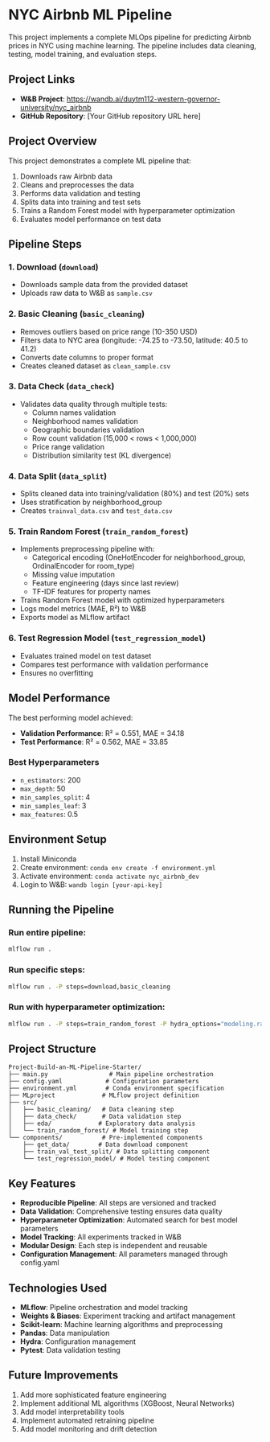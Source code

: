 # NYC Airbnb ML Pipeline

This project implements a complete MLOps pipeline for predicting Airbnb prices in NYC using machine learning. The pipeline includes data cleaning, testing, model training, and evaluation steps.

## Project Links

- **W&B Project**: https://wandb.ai/duytm112-western-governor-university/nyc_airbnb
- **GitHub Repository**: [Your GitHub repository URL here]

## Project Overview

This project demonstrates a complete ML pipeline that:
1. Downloads raw Airbnb data
2. Cleans and preprocesses the data
3. Performs data validation and testing
4. Splits data into training and test sets
5. Trains a Random Forest model with hyperparameter optimization
6. Evaluates model performance on test data

## Pipeline Steps

### 1. Download (`download`)
- Downloads sample data from the provided dataset
- Uploads raw data to W&B as `sample.csv`

### 2. Basic Cleaning (`basic_cleaning`)
- Removes outliers based on price range (10-350 USD)
- Filters data to NYC area (longitude: -74.25 to -73.50, latitude: 40.5 to 41.2)
- Converts date columns to proper format
- Creates cleaned dataset as `clean_sample.csv`

### 3. Data Check (`data_check`)
- Validates data quality through multiple tests:
  - Column names validation
  - Neighborhood names validation
  - Geographic boundaries validation
  - Row count validation (15,000 < rows < 1,000,000)
  - Price range validation
  - Distribution similarity test (KL divergence)

### 4. Data Split (`data_split`)
- Splits cleaned data into training/validation (80%) and test (20%) sets
- Uses stratification by neighborhood_group
- Creates `trainval_data.csv` and `test_data.csv`

### 5. Train Random Forest (`train_random_forest`)
- Implements preprocessing pipeline with:
  - Categorical encoding (OneHotEncoder for neighborhood_group, OrdinalEncoder for room_type)
  - Missing value imputation
  - Feature engineering (days since last review)
  - TF-IDF features for property names
- Trains Random Forest model with optimized hyperparameters
- Logs model metrics (MAE, R²) to W&B
- Exports model as MLflow artifact

### 6. Test Regression Model (`test_regression_model`)
- Evaluates trained model on test dataset
- Compares test performance with validation performance
- Ensures no overfitting

## Model Performance

The best performing model achieved:
- **Validation Performance**: R² = 0.551, MAE = 34.18
- **Test Performance**: R² = 0.562, MAE = 33.85

### Best Hyperparameters
- `n_estimators`: 200
- `max_depth`: 50
- `min_samples_split`: 4
- `min_samples_leaf`: 3
- `max_features`: 0.5

## Environment Setup

1. Install Miniconda
2. Create environment: `conda env create -f environment.yml`
3. Activate environment: `conda activate nyc_airbnb_dev`
4. Login to W&B: `wandb login [your-api-key]`

## Running the Pipeline

### Run entire pipeline:
```bash
mlflow run .
```

### Run specific steps:
```bash
mlflow run . -P steps=download,basic_cleaning
```

### Run with hyperparameter optimization:
```bash
mlflow run . -P steps=train_random_forest -P hydra_options="modeling.random_forest.max_depth=10,50 modeling.random_forest.n_estimators=100,200 -m"
```

## Project Structure

```
Project-Build-an-ML-Pipeline-Starter/
├── main.py                 # Main pipeline orchestration
├── config.yaml            # Configuration parameters
├── environment.yml        # Conda environment specification
├── MLproject             # MLflow project definition
├── src/
│   ├── basic_cleaning/   # Data cleaning step
│   ├── data_check/       # Data validation step
│   ├── eda/             # Exploratory data analysis
│   └── train_random_forest/ # Model training step
└── components/           # Pre-implemented components
    ├── get_data/        # Data download component
    ├── train_val_test_split/ # Data splitting component
    └── test_regression_model/ # Model testing component
```

## Key Features

- **Reproducible Pipeline**: All steps are versioned and tracked
- **Data Validation**: Comprehensive testing ensures data quality
- **Hyperparameter Optimization**: Automated search for best model parameters
- **Model Tracking**: All experiments tracked in W&B
- **Modular Design**: Each step is independent and reusable
- **Configuration Management**: All parameters managed through config.yaml

## Technologies Used

- **MLflow**: Pipeline orchestration and model tracking
- **Weights & Biases**: Experiment tracking and artifact management
- **Scikit-learn**: Machine learning algorithms and preprocessing
- **Pandas**: Data manipulation
- **Hydra**: Configuration management
- **Pytest**: Data validation testing

## Future Improvements

1. Add more sophisticated feature engineering
2. Implement additional ML algorithms (XGBoost, Neural Networks)
3. Add model interpretability tools
4. Implement automated retraining pipeline
5. Add model monitoring and drift detection
